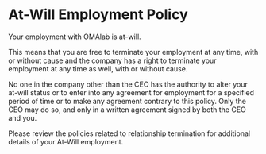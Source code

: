 # At-Will Employment Policy

Your employment with OMAlab is at-will. 

This means that you are free to terminate your employment at any time, with or without cause and the company has a right to terminate your employment at any time as well, with or without cause. 

No one in the company other than the CEO has the authority to alter your at-will status or to enter into any agreement for employment for a specified period of time or to make any agreement contrary to this policy. Only the CEO may do so, and only in a written agreement signed by both the CEO and you.

Please review the policies related to relationship termination for additional details of your At-Will employment.

